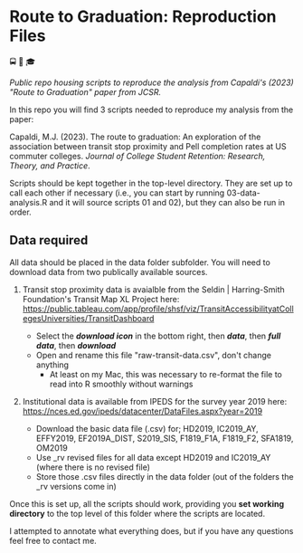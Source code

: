 # Route to Graduation: Reproduction Files

:oncoming_bus: :busstop: :mortar_board:

_Public repo housing scripts to reproduce the analysis from Capaldi's (2023) "Route to Graduation" paper from JCSR._

In this repo you will find 3 scripts needed to reproduce my analysis from the paper:

Capaldi, M.J. (2023). The route to graduation: An exploration of the association between transit stop proximity and Pell completion rates at US commuter colleges. _Journal of College Student Retention: Research, Theory, and Practice_.

Scripts should be kept together in the top-level directory. They are set up to call each other if necessary (i.e., you can start by running 03-data-analysis.R and it will source scripts 01 and 02), but they can also be run in order.

## Data required

All data should be placed in the data folder subfolder. You will need to download data from two publically available sources.

1) Transit stop proximity data is avaialble from the Seldin | Harring-Smith Foundation's Transit Map XL Project here: https://public.tableau.com/app/profile/shsf/viz/TransitAccessibilityatCollegesUniversities/TransitDashboard
    * Select the **_download icon_** in the bottom right, then **_data_**, then **_full data_**, then **_download_**
    * Open and rename this file "raw-transit-data.csv", don't change anything
      + At least on my Mac, this was necessary to re-format the file to read into R smoothly without warnings

2) Institutional data is available from IPEDS for the survey year 2019 here:
https://nces.ed.gov/ipeds/datacenter/DataFiles.aspx?year=2019
    * Download the basic data file (.csv) for; HD2019, IC2019_AY, EFFY2019, EF2019A_DIST, S2019_SIS, F1819_F1A, F1819_F2, SFA1819, OM2019
    * Use _rv revised files for all data except HD2019 and IC2019_AY (where there is no revised file)
    * Store those .csv files directly in the data folder (out of the folders the _rv versions come in)

Once this is set up, all the scripts should work, providing you **set working directory** to the top level of this folder where the scripts are located. 

I attempted to annotate what everything does, but if you have any questions feel free to contact me.
